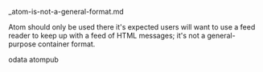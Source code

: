 _atom-is-not-a-general-format.md


  Atom should only be used there it's expected users will want to use a feed reader to keep up with a feed of HTML messages; it's not a general-purpose container format.

odata
atompub
